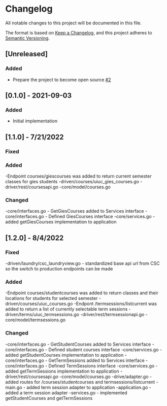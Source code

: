 # Changelog
All notable changes to this project will be documented in this file.

The format is based on [Keep a Changelog](https://keepachangelog.com/en/1.0.0/),
and this project adheres to [Semantic Versioning](https://semver.org/spec/v2.0.0.html).

## [Unreleased]
### Added
- Prepare the project to become open source [#2](https://github.com/rokwire/gateway-building-block/issues/2)

## [0.1.0] - 2021-09-03
### Added
- Initial implementation

## [1.1.0] - 7/21/2022
### Fixed
### Added
-Endpoint courses/giescourses was added to return current semester classes for gies students
-driven/courses/uiuc_gies_courses.go
-driver/rest/coursesapi.go
-core/model/courses.go
### Changed
-core/interfaces.go - GetGiesCourses added to Services interface
-core/interfaces.go - Defined GiesCourses interface
-core/services.go - added getGiesCourses implementation to application

## [1.2.0] - 8/4/2022
### Fixed
-driven/laundry/csc_laundryview.go - standardized base api url from CSC so the switch to production endpoints can be made
### Added
-Endpoint courses/studentcourses was added to return classes and their locations for students for selected semester
-driven/courses/uiuc_courses.go
-Endpont /termsessions/listcurrent was added to return a list of currently selectable term sessions
-driven/terms/uiuc_termsessions.go
-driver/rest/termsessionapi.go
-core/model/termsessions.go


### Changed
-core/interfaces.go - GetStudentCourses added to Services interface
-core/interfaces.go - Defined student courses interface
-core/services.go - added getStudentCourses implementation to application
-core/interfaces.go - GetTermSessions added to Services interface
-core/interfaces.go - Defined TermSessions interface
-core/services.go - added getTermSessions implementation to application
-driver/rest/coursesapi.go
-core/model/courses.go
-drive/adapter.go - added routes for /courses/studentcourses and termsessions/listcurrent
-main.go - added term session adapter to application
-application.go - added a term session adapter
-services.go - implemented getStudentCourses and getTermSessions
